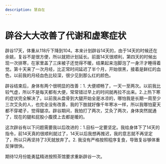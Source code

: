 ```yaml
---
description: 慧自在
---
```


# 辟谷大大改善了代谢和虚寒症状

辟谷17天，体重从118斤下降到104。本来计划辟谷14天的，由于14天的时候还在余姚，复谷不是很方便，所以就把计划延长。前面14天很顺利，第四天的时候出现一次排寒，在家里盖了三床被子还觉得不暖，结果起来泡脚泡了一身汗才睡得着觉。第十天来了一次月经，比正常时间延迟了半个月，开始很黑，接着是鲜红的血色，以前我的月经血色比较深，很少见到那么红的颜色。

辟谷结束后，身体有两个很明显的改善：1. 大便顺畅了，一天一至两次。以前我比较气虚，所以不是每天都有大便，常常错过早上的时间就再拉不出来。2.上热下寒的症状完全解决了。以前我从盘骨到大腿开始全是冰凉的，哪怕我是长期一周至少三次艾灸的人，也完全没有改善，我的下肢就好像千年寒冰一样，所以我哪怕夏天都不穿裙子，觉得腿凉。辟谷期间，我拍打了两次，艾灸了两次，身体突然就通了，现在的腿和屁股小腹摸上去都是暖的。

这次辟谷有以下问题需要我以后改进的：1.目标一定要坚定。我给身体下了14天的指令，前14天真的很顺利就过了，14天以后我想再推迟，我的意志就不再坚定了，所以只再坚持了3天就放弃了。2. 我没有严格按照程序复食，导致复谷够体重反弹很快。

期待12月份能勇猛精进按照茶馆要求重新辟谷一次。

